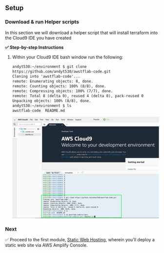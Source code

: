 ## Setup

### Download & run Helper scripts

In this section we will download a helper script that will install terraform into the Cloud9 IDE you have created



**:white_check_mark: Step-by-step Instructions**

1. Within your Cloud9 IDE bash window run the following:


    ```console
    andyt530:~/environment $ git clone https://github.com/andyt530/awstflab-code.git
    Cloning into 'awstflab-code'...
    remote: Enumerating objects: 8, done.
    remote: Counting objects: 100% (8/8), done.
    remote: Compressing objects: 100% (7/7), done.
    remote: Total 8 (delta 0), reused 4 (delta 0), pack-reused 0
    Unpacking objects: 100% (8/8), done.
    andyt530:~/environment $ ls
    awstflab-code  README.md
    ```

    ![Cloud9](../images/IDE1.jpg)

### Next

:white_check_mark: Proceed to the first module, [Static Web Hosting][static-web-hosting], 
wherein you'll deploy a static web site via AWS Amplify Console.

[region-table]: https://aws.amazon.com/about-aws/global-infrastructure/regional-product-services/
[static-web-hosting]: ../1_StaticWebHosting/

